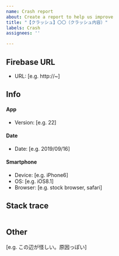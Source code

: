 ```yaml
---
name: Crash report
about: Create a report to help us improve
title: "【クラッシュ】〇〇（クラッシュ内容）"
labels: Crash
assignees: ''

---
```


## Firebase URL
 - URL: [e.g. http://~]

##  Info
#### App
 - Version: [e.g. 22]

#### Date
 - Date: [e.g. 2019/09/16]

#### Smartphone
 - Device: [e.g. iPhone6]
 - OS: [e.g. iOS8.1]
 - Browser: [e.g. stock browser, safari]


## Stack trace
~~~

~~~

## Other
[e.g. この辺が怪しい。原因っぽい]